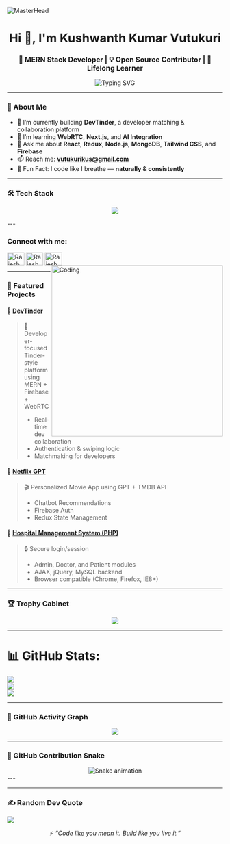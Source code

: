 <!-- GitHub Profile README for Kushwanth Kumar Vutukuri -->
<!-- Web Dev Banner -->
![MasterHead](https://user-images.githubusercontent.com/80781196/190216139-7697aa5a-c9a0-4bd6-80bf-3aca76a2e1c8.gif)


<h1 align="center">Hi 👋, I'm Kushwanth Kumar Vutukuri</h1>
<h3 align="center">🚀 MERN Stack Developer | 💡 Open Source Contributor | 🎯 Lifelong Learner</h3>

<p align="center">
  <img src="https://readme-typing-svg.herokuapp.com?font=Fira+Code&size=24&pause=1000&color=F75C7E&center=true&vCenter=true&width=435&lines=Full+Stack+Developer;MERN+Stack+Engineer;React+%2B+Node+%2B+MongoDB+Lover;Let's+Build+Something+Great+Together!" alt="Typing SVG" />
</p>

---

### 💫 About Me
- 🔭 I’m currently building **DevTinder**, a developer matching & collaboration platform  
- 🌱 I’m learning **WebRTC**, **Next.js**, and **AI Integration**  
- 💬 Ask me about **React**, **Redux**, **Node.js**, **MongoDB**, **Tailwind CSS**, and **Firebase**  
- 📫 Reach me: **[vutukurikus@gmail.com](mailto:vutukurikus@gmail.com)**  
- 🧠 Fun Fact: I code like I breathe — **naturally & consistently**
 ---
### 🛠 Tech Stack

<p align="center">
  <img src="https://skillicons.dev/icons?i=html,css,js,react,redux,nodejs,express,mongodb,firebase,tailwind,bootstrap,git,github,vscode,postman" />
</p>
 ---

<!-- Programmer GIF -->

<!-- Social Media -->
<h3 align="left">Connect with me:</h3>
<p align="left">
<a href="https://x.com/technosnag" target="_blank"><img align="center" src="https://raw.githubusercontent.com/rahuldkjain/github-profile-readme-generator/master/src/images/icons/Social/twitter.svg" alt="RajeshReddyDEV" height="30" width="40" /></a>
<a href="https://www.linkedin.com/in/technosnag/" target="_blank"><img align="center" src="https://raw.githubusercontent.com/rahuldkjain/github-profile-readme-generator/master/src/images/icons/Social/linked-in-alt.svg" alt="RajeshReddy" height="30" width="40" /></a>
<a href="https://www.instagram.com/technosnag/" target="_blank"><img align="center" src="https://raw.githubusercontent.com/rahuldkjain/github-profile-readme-generator/master/src/images/icons/Social/instagram.svg" alt="RajeshReddy" height="30" width="40" /></a>

<img align="right" alt="Coding" width="400" src="https://cdn.dribbble.com/users/1162077/screenshots/3848914/programmer.gif">

---

### 🚀 Featured Projects

#### 🌟 [DevTinder](https://github.com/Kushwanth-004/DevTinder)
> 💬 Developer-focused Tinder-style platform using MERN + Firebase + WebRTC  
> - Real-time dev collaboration  
> - Authentication & swiping logic  
> - Matchmaking for developers

#### 🎥 [Netflix GPT](https://github.com/Kushwanth-004/netflix-gpt)
> 🎬 Personalized Movie App using GPT + TMDB API  
> - Chatbot Recommendations  
> - Firebase Auth  
> - Redux State Management

#### 🏥 [Hospital Management System (PHP)](https://github.com/Kushwanth-004/hospital-management)
> 🔒 Secure login/session  
> - Admin, Doctor, and Patient modules  
> - AJAX, jQuery, MySQL backend  
> - Browser compatible (Chrome, Firefox, IE8+)

---

### 🏆 Trophy Cabinet

<p align="center">
  <img src="https://github-profile-trophy.vercel.app/?username=Kushwanth-004&theme=radical&no-frame=true&title=Stars,Followers,Commits,Repositories,Issues,PullRequest,MultiLanguage" />
</p>

---


# 📊 GitHub Stats:
![](https://github-readme-stats.vercel.app/api?username=Kushwanth-004&theme=dark&hide_border=false&include_all_commits=false&count_private=false)<br/>
![](https://github-readme-streak-stats.herokuapp.com/?user=Kushwanth-004&theme=dark&hide_border=false)<br/>
![](https://github-readme-stats.vercel.app/api/top-langs/?username=Kushwanth-004&theme=dark&hide_border=false&include_all_commits=false&count_private=false&layout=compact)

---

### 🧠 GitHub Activity Graph

<p align="center">
  <img src="https://github-readme-activity-graph.vercel.app/graph?username=Kushwanth-004&theme=dracula&area=true&hide_border=true" />
</p>

---

### 🐍 GitHub Contribution Snake
<div align="center">
  <img src="https://profile-readme-generator.com/assets/snake.svg" alt="Snake animation" />
</div>
---



---
### ✍️ Random Dev Quote
![](https://quotes-github-readme.vercel.app/api?type=horizontal&theme=radical)


<p align="center">
  ⚡ <em>“Code like you mean it. Build like you live it.”</em>
</p>
